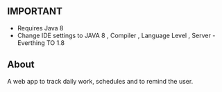 ## IMPORTANT
* Requires Java 8
* Change IDE settings to JAVA 8 , Compiler , Language Level , Server - Everthing TO 1.8 

## About
A web app to track daily work, schedules and to remind the user.


